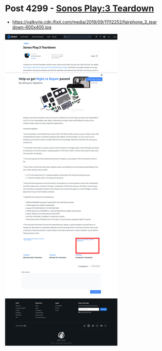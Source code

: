 # Post 4299 - [Sonos Play:3 Teardown](https://www.ifixit.com/News/4299/sonos-play3-teardown)

- https://valkyrie.cdn.ifixit.com/media/2019/09/11112252/fairphone_3_teardown-600x400.jpg

![screencap](screenshots/5b450d7d-5acd-40a7-bf7d-7da166cd487a.png)
